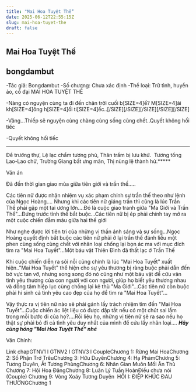 ```yaml
---
title: "Mai Hoa Tuyệt Thế"
date: 2025-06-12T22:55:15Z
slug: mai-hoa-tuyet-the
draft: false
---
```


## Mai Hoa Tuyệt Thế

## bongdambut

-Tác giả: Bongdambut
-Số chương: Chưa xác định
-Thể loại: Trữ tình, huyền ảo, cổ đại
MAI HOA TUYỆT THẾ​ 
​ 
 
-Nàng có nguyện cùng ta đi đến chân trời cuối b[SIZE=4]ể? M[SIZE=4]ãi kh[SIZE=4]ông h[SIZE=4]ối ti[SIZE=4]ếc..[/SIZE][/SIZE][/SIZE][/SIZE][/SIZE]
 
-Vâng...Thiếp sẽ nguyện cùng chàng cùng sống cùng chết..Quyết không hối tiếc
 
-Quyết không hối tiếc
 
  ***** 
Đề trướng thự, ​Lệ lạc chẩm tương phù, ​Thân trầm bị lưu khứ. ​ ​Tương tống Lao-Lao chử, ​Trường Giang bất ưng mãn, ​Thị nùng lệ thành hử.​*****
 
Văn án
 
Đã đến thời gian giao mùa giữa tiên giới và trần thế.....
 
Các tiên nữ được nhận nhiệm vụ xác phạm chính sự trần thế theo như lệnh của Ngọc Hoàng....
Nhưng khi các tiên nữ giáng trần thì cũng là lúc Trần Thế phải gặp một tai ương lớn....Đó là cuộc giao tranh giữa "Ma Giới và Trần Thế"...Đứng trước tình thế bắt buộc...Các tiên nữ bị ép phải chính tay mở ra một cuộc chiến đẫm máu giữa hai thế giới
 
Như nghe được lời tiên tri của những vị thần ánh sáng và sự sống...Ngọc Hoàng quyết định bắt buộc các tiên nữ phải ở lại trần thế đánh liều một phen cùng sống cùng chết với nhân loại chống lại bọn ác ma với mục đích tìm ra "Mai Hoa Tuyết"...Một báu vật Thiên Đình đã thất lạc ở Trần Thế
 
 
Khi cuộc chiến diễn ra sôi nỗi cũng chính là lúc "Mai Hoa Tuyết" xuất hiện.."Mai Hoa Tuyết" thể hiện cho sự yêu thương bị ràng buộc phải dẫn đến bờ vực tan vỡ, nhưng song song đó nó cũng như một báu vật để cứu vãn tình yêu thương của con người với con người, giúp họ biết yêu thương nhau và đồng tâm hiệp lục cùng chống lại kẻ thù "Ma Giới"...Các tiên nữ còn buộc phải hi sinh cả tình yêu cao đẹp của họ để tìm ra "Mai Hoa Tuyết"...
 
Vậy thực ra vị tiên nữ nào sẽ phải gánh lấy trách nhiệm tìm đến "Mai Hoa Tuyết"...Cuộc chiến ác liệt liệu có được dập tắt nếu có một chút sai lầm trong mỗi bước đi của họ?....Rồi liệu họ, những vị tiên nữ sẽ ra sao nếu họ thật sự phải bỏ đi cả tình yêu duy nhất của mình để cứu lấy nhân loại....
_______Hãy cùng hóng "Mai Hoa Tuyệt Thế" nhé_______
 
Văn Chính:
 
Link chap​GTNV1 l GTNV2 l GTNV3 l Couple​Chương 1: Rừng Mai Hoa​Chương 2: Số Phận Trớ Trêu​Chương 3: Hữu Duyên​Chương 4: Hạ Phàm​Chương 5: Tương Duyên, Ắt Tương Phùng​Chương 6: Nhân Gian Muôn Mối Ân Thù​Chương 7: Hội Hoa Đăng​Chương 8: Luân Lý Tuần Hoàn​Điều chưa nói​(Couple)​ ​Chương 9: Vòng Xoáy Tương Duyên​ ​ ​HỒI I: ĐIỆP KHÚC ĐAU THƯƠNG​Chương 1​